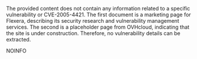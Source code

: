 The provided content does not contain any information related to a specific vulnerability or CVE-2005-4421. The first document is a marketing page for Flexera, describing its security research and vulnerability management services. The second is a placeholder page from OVHcloud, indicating that the site is under construction. Therefore, no vulnerability details can be extracted.

NOINFO